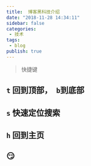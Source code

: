 ```yaml
---
title:  博客黑科技介绍
date: "2018-11-28 14:34:11"
sidebar: false
categories:
 - 技术
tags:
 - blog
publish: true
---
```



> 快捷键

## `t`  回到顶部，` b`到底部
## `s` 快速定位搜索
## `h` 回到主页

## 😏





